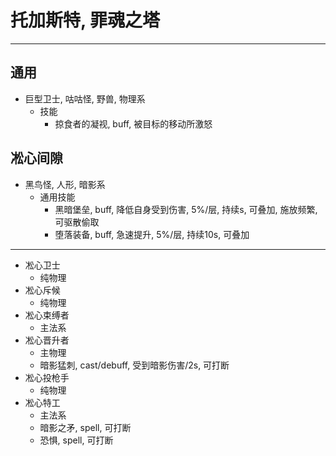 # 托加斯特, 罪魂之塔
-----
  通用
  -----
  * 巨型卫士, 咕咕怪, 野兽, 物理系
    * 技能
      * 掠食者的凝视, buff, 被目标的移动所激怒
  
  凇心间隙
  -----
  * 黑鸟怪, 人形, 暗影系
    * 通用技能
        * 黑暗堡垒, buff, 降低自身受到伤害, 5%/层, 持续s, 可叠加, 施放频繁,  可驱散偷取
        * 堕落装备, buff,  急速提升, 5%/层, 持续10s, 可叠加
  -----
  * 凇心卫士
    * 纯物理
  * 凇心斥候
    * 纯物理
  * 凇心束缚者
    * 主法系
  * 凇心晋升者
    * 主物理
    * 暗影猛刺, cast/debuff, 受到暗影伤害/2s, 可打断
  * 凇心投枪手
    * 纯物理
  * 凇心特工
    * 主法系
    * 暗影之矛, spell, 可打断
    * 恐惧, spell, 可打断
